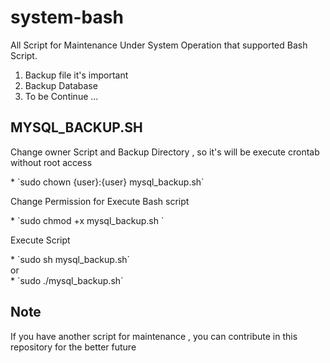 system-bash
===========

All Script for Maintenance Under System Operation that supported Bash Script.
<ol>
<li> Backup file it's important </li>
<li> Backup Database </li>
<li> To be Continue ... </li>
</ol>

MYSQL_BACKUP.SH
-----------------------
<p> Change owner Script and Backup Directory , so it's will be execute crontab without root access</p>
* `sudo chown {user}:{user} mysql_backup.sh`
<p> Change Permission for Execute Bash script </p>
* `sudo chmod +x mysql_backup.sh `<br/>
<p> Execute Script </p>
* `sudo sh mysql_backup.sh`<br/>
or <br/>
* `sudo ./mysql_backup.sh`

Note
-------

<p> If you have another script for maintenance , you can contribute in this repository for the better future </p>
